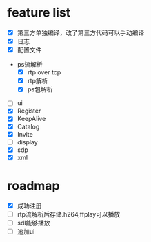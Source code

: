 # feature list
- [x] 第三方单独编译，改了第三方代码可以手动编译
- [x] 日志
- [x] 配置文件
- ps流解析
    - [x] rtp over tcp
    - [x] rtp解析
    - [x] ps包解析
- [ ] ui
- [x] Register
- [x] KeepAlive
- [x] Catalog
- [x] Invite
- [ ] display
- [x] sdp
- [x] xml

# roadmap
- [x] 成功注册
- [ ] rtp流解析后存储.h264,ffplay可以播放 
- [ ] sdl能够播放
- [ ] 追加ui
